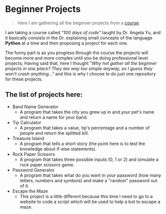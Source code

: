 # Beginner Projects

> Here I am gathering all the beginner projects from a [course](https://www.udemy.com/course/100-days-of-code/).

I am taking a course called _"100 days of code"_ taught by Dr. Angela Yu, and it basically consists in the Dr. explaining small concepts of the language **Python** at a time and then proposing a project for each one.

The funny part is as you progress through the course the projects will become more and more complex until you be doing professional level projects; Having said that, here I thought _"Why not gather all the beginner projects in one place? They are way too simple anyway, so I guess they won't crash anything..."_  and this is why I choose to do just one repository for these projects.

## The list of projects here:
- Band Name Generator
    - A program that takes the city you grew up in and your pet's name and return a name for your band.
- Tip Calculator
    - A program that takes a value, tip's percentage and a number of people and return the splitted bill.
- Treasure Island
    - A program that tells a short story (the point here is to test the knowledge about if-else statements).
- Rock Paper Scissors
    - A program that takes three possible inputs (0, 1 or 2) and simulate a rock paper scissors
    game.
- Password Generator
    - A program that takes what do you want in your password (how many letters, numbers and symbols) and make a "random" password out of it.
- Escape the Maze
    - This project is a little different because this time I need to go to a website to code
    a script which will be used to help a bot to escape a maze.